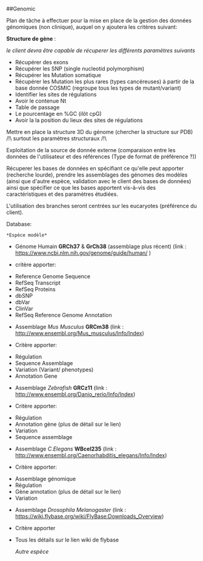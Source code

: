 ##Genomic

Plan de tâche à effectuer pour la mise en place de la gestion des données génomiques (non clinique), auquel on y ajoutera les critères suivant:

**Structure de gène** :

*le client devra être capable de récuperer les différents paramètres suivants*

- Récupérer des exons
- Récupérer les SNP (single nucleotid polymorphism)
- Récupérer les Mutation somatique
- Récupérer les Mutation les plus rares (types cancéreuses) à partir de la base donnée COSMIC (regroupe tous les types de mutant/variant)
- Identifier les sites de régulations
- Avoir le contenue Nt
- Table de passage
- Le pourcentage en %GC (ilôt cpG)
- Avoir la la position du lieux des sites de régulations

Mettre en place la structure 3D du génome (chercher la structure sur PDB) /!\ surtout les paramètres structuraux /!\


Exploitation de la source de donnée externe (comparaison entre les données de l'utilisateur et des références (Type de format de préférence ?))

Récuperer les bases de données en spécifiant ce qu'elle peut apporter (recherche lourde), prendre les assemblages des génomes des modèles (ainsi que d'autre espèce, validation avec le client des bases de données) ainsi que spécifier ce que les bases apportent vis-à-vis des caractéristiques et des paramètres étudiées.

L'utilisation des branches seront centrées sur les eucaryotes (préférence du client).

Database:
	
	*Espèce modèle*
	
* Génome Humain **GRCh37** & **GrCh38** (assemblage plus récent) (link  : https://www.ncbi.nlm.nih.gov/genome/guide/human/ ) 
+ critère apporter:
-	Reference Genome Sequence
-	RefSeq Transcript
-	RefSeq Proteins
-	dbSNP
-	dbVar
-	ClinVar
-	RefSeq Reference Genome Annotation

* Assemblage *Mus Musculus* **GRCm38** (link  : http://www.ensembl.org/Mus_musculus/Info/Index)
+ Critère apporter:
-	Régulation
-	Sequence Assemblage
-	Variation (Variant/ phenotypes)
-	Annotation Gene

* Assemblage *Zebrafish* **GRCz11** (link  : http://www.ensembl.org/Danio_rerio/Info/Index)
+ Critère apporter:
-	Régulation
-	Annotation gène (plus de détail sur le lien)
-	Variation
-	Sequence assemblage

* Assemblage *C.Elegans* **WBcel235** (link  : http://www.ensembl.org/Caenorhabditis_elegans/Info/Index)
+ Critère apporter:
-	Assemblage génomique
-	Régulation
-	Gène annotation (plus de détail sur le lien)
-	Variation

* Assemblage *Drosophila Melanogaster* (link  : https://wiki.flybase.org/wiki/FlyBase:Downloads_Overview)
+ Critère apporter
- 	Tous les détails sur le lien wiki de flybase
	
	*Autre espèce*


